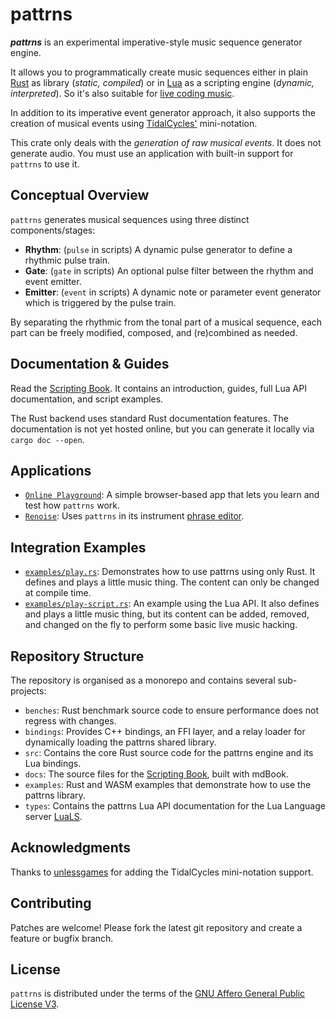# pattrns

***pattrns*** is an experimental imperative-style music sequence generator engine. 

It allows you to programmatically create music sequences either in plain [Rust](https://www.rust-lang.org/) as library (*static, compiled*) or in [Lua](https://www.lua.org/) as a scripting engine (*dynamic, interpreted*). So it's also suitable for [live coding music](https://github.com/pjagielski/awesome-live-coding-music).

In addition to its imperative event generator approach, it also supports the creation of musical events using [TidalCycles'](https://tidalcycles.org/) mini-notation.

This crate only deals with the *generation of raw musical events*. It does not generate audio. You must use an application with built-in support for `pattrns` to use it.


## Conceptual Overview

`pattrns` generates musical sequences using three distinct components/stages:

- **Rhythm**: (`pulse` in scripts) A dynamic pulse generator to define a rhythmic pulse train.
- **Gate**: (`gate` in scripts) An optional pulse filter between the rhythm and event emitter.
- **Emitter**: (`event` in scripts) A dynamic note or parameter event generator which is triggered by the pulse train.

By separating the rhythmic from the tonal part of a musical sequence, each part can be freely modified, composed, and (re)combined as needed.


## Documentation & Guides

Read the [Scripting Book](https://renoise.github.io/pattrns/).
It contains an introduction, guides, full Lua API documentation, and script examples.

The Rust backend uses standard Rust documentation features. The documentation is not yet hosted online, but you can generate it locally via `cargo doc --open`.


## Applications

- [`Online Playground`](https://pattrns.renoise.com): A simple browser-based app that lets you learn and test how `pattrns` work.
- [`Renoise`](https://www.renoise.com): Uses `pattrns` in its instrument [phrase editor](https://tutorials.renoise.com/wiki/Phrase_Editor).


## Integration Examples

- [`examples/play.rs`](./examples/play.rs): Demonstrates how to use pattrns using only Rust. It defines and plays a little music thing. The content can only be changed at compile time.
- [`examples/play-script.rs`](./examples/play-script.rs): An example using the Lua API. It also defines and plays a little music thing, but its content can be added, removed, and changed on the fly to perform some basic live music hacking.


## Repository Structure

The repository is organised as a monorepo and contains several sub-projects:

- `benches`: Rust benchmark source code to ensure performance does not regress with changes.
- `bindings`: Provides C++ bindings, an FFI layer, and a relay loader for dynamically loading the pattrns shared library.
- `src`: Contains the core Rust source code for the pattrns engine and its Lua bindings.
- `docs`: The source files for the [Scripting Book](https://renoise.github.io/pattrns/), built with mdBook.
- `examples`: Rust and WASM examples that demonstrate how to use the pattrns library.
- `types`: Contains the pattrns Lua API documentation for the Lua Language server [LuaLS](https://luals.github.io/).


## Acknowledgments

Thanks to [unlessgames](https://github.com/unlessgames) for adding the TidalCycles mini-notation support.


## Contributing

Patches are welcome! Please fork the latest git repository and create a feature or bugfix branch.


## License

`pattrns` is distributed under the terms of the [GNU Affero General Public License V3](https://www.gnu.org/licenses/agpl-3.0.html).
